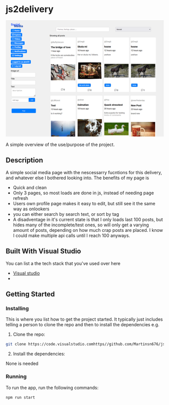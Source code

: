 # js2delivery

![image](https://github.com/Martinsn676/js2delivery/blob/js2/files/Capture.PNG?raw=true)

A simple overview of the use/purpose of the project.

## Description

A simple social media page with the nescessarry fucntions for this delivery, and whatever else I bothered looking into. The benefits of my page is

- Quick and clean
- Only 3 pages, so most loads are done in js, instead of needing page refresh
- Users own profile page makes it easy to edit, but still see it the same way as onlookers
- you can either search by search text, or sort by tag
- A disadventage in it's current state is that I only loads last 100 posts, but hides many of the incomplete/test ones, so will only get a varying amount of posts, depending on how much crap posts are placed. I know I could make multiple api calls until I reach 100 anyways.

## Built With Visual Studio

You can list a the tech stack that you've used over here

- [Visual studio](https://code.visualstudio.com/)
- 
## Getting Started

### Installing

This is where you list how to get the project started. It typically just includes telling a person to clone the repo and then to install the dependencies e.g.

1. Clone the repo:

```bash
git clone https://code.visualstudio.comhttps//github.com/Martinsn676/js2delivery.git
```

2. Install the dependencies:
   
None is needed

### Running

To run the app, run the following commands:

```bash
npm run start
```



